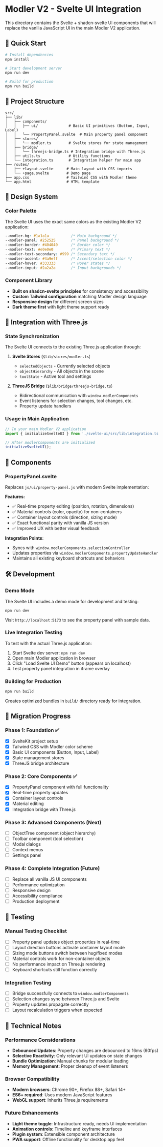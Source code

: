 # Modler V2 - Svelte UI Integration

This directory contains the Svelte + shadcn-svelte UI components that will replace the vanilla JavaScript UI in the main Modler V2 application.

## 🚀 Quick Start

```bash
# Install dependencies
npm install

# Start development server
npm run dev

# Build for production
npm run build
```

## 📁 Project Structure

```
src/
├── lib/
│   ├── components/
│   │   ├── ui/              # Basic UI primitives (Button, Input, Label)
│   │   └── PropertyPanel.svelte  # Main property panel component
│   ├── stores/
│   │   └── modler.ts        # Svelte stores for state management
│   ├── bridge/
│   │   └── threejs-bridge.ts # Integration bridge with Three.js
│   ├── utils.ts             # Utility functions
│   └── integration.ts       # Integration helper for main app
├── routes/
│   ├── +layout.svelte      # Main layout with CSS imports
│   └── +page.svelte        # Demo page
├── app.css                 # Tailwind CSS with Modler theme
└── app.html                # HTML template
```

## 🎨 Design System

### Color Palette
The Svelte UI uses the exact same colors as the existing Modler V2 application:

```css
--modler-bg: #1a1a1a          /* Main background */
--modler-panel: #252525       /* Panel background */
--modler-border: #404040      /* Border color */
--modler-text: #e0e0e0        /* Primary text */
--modler-text-secondary: #999 /* Secondary text */
--modler-accent: #4a9eff      /* Accent/selection color */
--modler-hover: #333333       /* Hover states */
--modler-input: #2a2a2a       /* Input backgrounds */
```

### Component Library
- **Built on shadcn-svelte principles** for consistency and accessibility
- **Custom Tailwind configuration** matching Modler design language
- **Responsive design** for different screen sizes
- **Dark theme first** with light theme support ready

## 🔗 Integration with Three.js

### State Synchronization
The Svelte UI connects to the existing Three.js application through:

1. **Svelte Stores** (`$lib/stores/modler.ts`)
   - `selectedObjects` - Currently selected objects
   - `objectHierarchy` - All objects in the scene
   - `toolState` - Active tool and settings

2. **ThreeJS Bridge** (`$lib/bridge/threejs-bridge.ts`)
   - Bidirectional communication with `window.modlerComponents`
   - Event listeners for selection changes, tool changes, etc.
   - Property update handlers

### Usage in Main Application

```javascript
// In your main Modler V2 application
import { initializeSvelteUI } from './svelte-ui/src/lib/integration.ts';

// After modlerComponents are initialized
initializeSvelteUI();
```

## 🧩 Components

### PropertyPanel.svelte
Replaces `js/ui/property-panel.js` with modern Svelte implementation:

**Features:**
- ✅ Real-time property editing (position, rotation, dimensions)
- ✅ Material controls (color, opacity) for non-containers
- ✅ Container layout controls (direction, sizing mode)
- ✅ Exact functional parity with vanilla JS version
- ✅ Improved UX with better visual feedback

**Integration Points:**
- Syncs with `window.modlerComponents.selectionController`
- Updates properties via `window.modlerComponents.propertyUpdateHandler`
- Maintains all existing keyboard shortcuts and behaviors

## 🛠️ Development

### Demo Mode
The Svelte UI includes a demo mode for development and testing:

```bash
npm run dev
```

Visit `http://localhost:5173` to see the property panel with sample data.

### Live Integration Testing
To test with the actual Three.js application:

1. Start Svelte dev server: `npm run dev`
2. Open main Modler application in browser
3. Click "Load Svelte UI Demo" button (appears on localhost)
4. Test property panel integration in iframe overlay

### Building for Production
```bash
npm run build
```

Creates optimized bundles in `build/` directory ready for integration.

## 🎯 Migration Progress

### Phase 1: Foundation ✅
- [x] SvelteKit project setup
- [x] Tailwind CSS with Modler color scheme
- [x] Basic UI components (Button, Input, Label)
- [x] State management stores
- [x] ThreeJS bridge architecture

### Phase 2: Core Components ✅
- [x] PropertyPanel component with full functionality
- [x] Real-time property updates
- [x] Container layout controls
- [x] Material editing
- [x] Integration bridge with Three.js

### Phase 3: Advanced Components (Next)
- [ ] ObjectTree component (object hierarchy)
- [ ] Toolbar component (tool selection)
- [ ] Modal dialogs
- [ ] Context menus
- [ ] Settings panel

### Phase 4: Complete Integration (Future)
- [ ] Replace all vanilla JS UI components
- [ ] Performance optimization
- [ ] Responsive design
- [ ] Accessibility compliance
- [ ] Production deployment

## 🧪 Testing

### Manual Testing Checklist
- [ ] Property panel updates object properties in real-time
- [ ] Layout direction buttons activate container layout mode
- [ ] Sizing mode buttons switch between hug/fixed modes
- [ ] Material controls work for non-container objects
- [ ] No performance impact on Three.js rendering
- [ ] Keyboard shortcuts still function correctly

### Integration Testing
- [ ] Bridge successfully connects to `window.modlerComponents`
- [ ] Selection changes sync between Three.js and Svelte
- [ ] Property updates propagate correctly
- [ ] Layout recalculation triggers when expected

## 📖 Technical Notes

### Performance Considerations
- **Debounced Updates**: Property changes are debounced to 16ms (60fps)
- **Selective Reactivity**: Only relevant UI updates on state changes
- **Bundle Optimization**: Manual chunks for modular loading
- **Memory Management**: Proper cleanup of event listeners

### Browser Compatibility
- **Modern browsers**: Chrome 90+, Firefox 88+, Safari 14+
- **ES6+ required**: Uses modern JavaScript features
- **WebGL support**: Inherits Three.js requirements

### Future Enhancements
- **Light theme toggle**: Infrastructure ready, needs UI implementation
- **Animation controls**: Timeline and keyframe interfaces
- **Plugin system**: Extensible component architecture
- **PWA support**: Offline functionality for desktop app feel